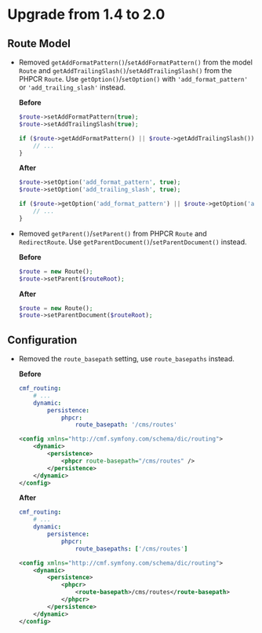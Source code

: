 # Upgrade from 1.4 to 2.0

## Route Model

 * Removed `getAddFormatPattern()`/`setAddFormatPattern()` from the model
   `Route` and `getAddTrailingSlash()`/`setAddTrailingSlash()` from the PHPCR
   `Route`. Use `getOption()`/`setOption()` with `'add_format_pattern'` or
   `'add_trailing_slash'` instead.

   **Before**
   ```php
   $route->setAddFormatPattern(true);
   $route->setAddTrailingSlash(true);

   if ($route->getAddFormatPattern() || $route->getAddTrailingSlash()) {
       // ...
   }
   ```

   **After**
   ```php
   $route->setOption('add_format_pattern', true);
   $route->setOption('add_trailing_slash', true);

   if ($route->getOption('add_format_pattern') || $route->getOption('add_trailing_slash')) {
       // ...
   }
   ```

 * Removed `getParent()`/`setParent()` from PHPCR `Route` and `RedirectRoute`.
   Use `getParentDocument()`/`setParentDocument()` instead.

   **Before**
   ```php
   $route = new Route();
   $route->setParent($routeRoot);
   ```

   **After**
   ```php
   $route = new Route();
   $route->setParentDocument($routeRoot);
   ```

## Configuration

 * Removed the `route_basepath` setting, use `route_basepaths` instead.

   **Before**
   ```yaml
   cmf_routing:
       # ...
       dynamic:
           persistence:
               phpcr:
                   route_basepath: '/cms/routes'
   ```
   ```xml
   <config xmlns="http://cmf.symfony.com/schema/dic/routing">
       <dynamic>
           <persistence>
               <phpcr route-basepath="/cms/routes" />
           </persistence>
       </dynamic>
   </config>
   ```

   **After**
   ```yaml
   cmf_routing:
       # ...
       dynamic:
           persistence:
               phpcr:
                   route_basepaths: ['/cms/routes']
   ```
   ```xml
   <config xmlns="http://cmf.symfony.com/schema/dic/routing">
       <dynamic>
           <persistence>
               <phpcr>
                   <route-basepath>/cms/routes</route-basepath>
               </phpcr>
           </persistence>
       </dynamic>
   </config>
   ```
